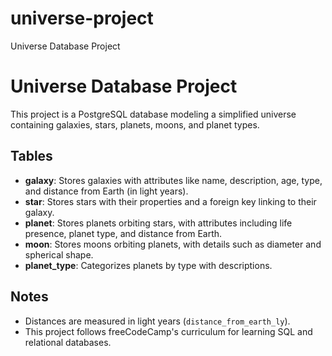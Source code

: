 # universe-project
Universe Database Project

# Universe Database Project

This project is a PostgreSQL database modeling a simplified universe containing galaxies, stars, planets, moons, and planet types.

## Tables

- **galaxy**: Stores galaxies with attributes like name, description, age, type, and distance from Earth (in light years).
- **star**: Stores stars with their properties and a foreign key linking to their galaxy.
- **planet**: Stores planets orbiting stars, with attributes including life presence, planet type, and distance from Earth.
- **moon**: Stores moons orbiting planets, with details such as diameter and spherical shape.
- **planet_type**: Categorizes planets by type with descriptions.

## Notes

- Distances are measured in light years (`distance_from_earth_ly`).
- This project follows freeCodeCamp's curriculum for learning SQL and relational databases.

